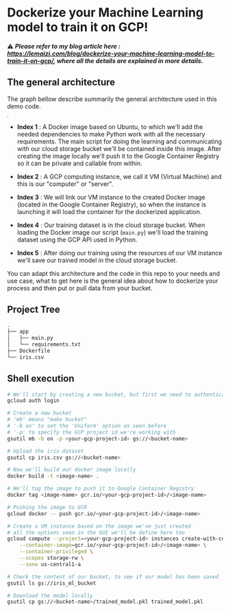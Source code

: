 # Dockerize your Machine Learning model to train it on GCP!

⚠️ _**Please refer to my blog article here : https://lemaizi.com/blog/dockerize-your-machine-learning-model-to-train-it-on-gcp/, where all the details are explained in more details.**_

## The general architecture

The graph bellow describe summarily the general architecture used in this demo code.

<img src="/home/lem/LEM's LAB/Dockerise ML Model/img/simple_arch.png" style="zoom:18%;" />

- **Index 1** : A Docker image based on Ubuntu, to which we'll add the needed dependencies to make Python work with all the necessary requirements. The main script for doing the learning and communicating with our cloud storage bucket we'll be contained inside this image. After creating the image locally we'll push it to the Google Container Registry so it can be private  and callable from within.

- **Index 2** : A GCP computing instance, we call it VM (Virtual Machine) and this is our "computer" or "server". 

- **Index 3** : We will link our VM instance to the created Docker image (located in the Google Container Registry), so when the instance is launching it will load the container for the dockerized application.

- **Index 4** : Our training dataset is in the cloud storage bucket. When loading the Docker image our script (`main.py`) we'll load the training dataset using the GCP API used in Python. 

- **Index 5** : After doing our training using the resources of our VM instance we'll save our trained model in the cloud storage bucket.

You can adapt this architecture and the code in this repo to your needs and use case, what to get here is the general idea about how to dockerize your process and then put or pull data from your bucket.

## Project Tree

```bash
.
├── app
│   ├── main.py
│   └── requirements.txt
├── Dockerfile
└── iris.csv
```

## Shell execution

```bash
# We'll start by creating a new bucket, but first we need to authenticate
gcloud auth login

# Create a new bucket
# 'mb' means "make bucket"
# '-b on' to set the 'Uniform' option as seen before
# '-p' to specify the GCP project id we're working with
gsutil mb -b on -p <your-gcp-project-id> gs://<bucket-name>

# Upload the iris dataset
gsutil cp iris.csv gs://<bucket-name>

# Now we'll build our docker image locally
docker build -t <image-name> .

# We'll tag the image to push it to Google Container Registry
docker tag <image-name> gcr.io/<your-gcp-project-id>/<image-name>

# Pushing the image to GCR
gcloud docker -- push gcr.io/<your-gcp-project-id>/<image-name>

# Create a VM instance based on the image we've just created
# all the options seen in the GUI we'll be define here too
gcloud compute --project=<your-gcp-project-id> instances create-with-container <instance-name> \
	--container-image=gcr.io/<your-gcp-project-id>/<image-name> \
	--container-privileged \
	--scopes storage-rw \
	--zone us-central1-a

# Check the content of our bucket, to see if our model has been saved
gsutil ls gs://iris_ml_bucket

# Download the model locally
gsutil cp gs://<bucket-name>/trained_model.pkl trained_model.pkl
```

